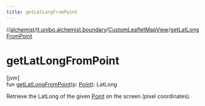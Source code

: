 ```yaml
---
title: getLatLongFromPoint
---
```

//[alchemist](../../../index.html)/[it.unibo.alchemist.boundary](../index.html)/[CustomLeafletMapView](index.html)/[getLatLongFromPoint](get-lat-long-from-point.html)



# getLatLongFromPoint



[jvm]\
fun [getLatLongFromPoint](get-lat-long-from-point.html)(p: [Point](https://docs.oracle.com/javase/8/docs/api/java/awt/Point.html)): LatLong



Retrieve the LatLong of the given [Point](https://docs.oracle.com/javase/8/docs/api/java/awt/Point.html) on the screen (pixel coordinates).




